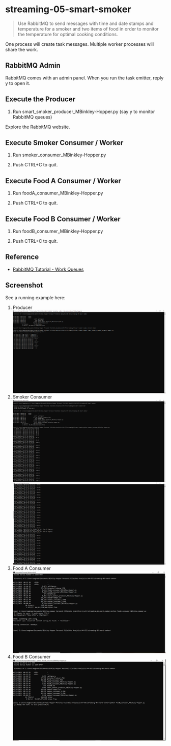 # streaming-05-smart-smoker
> Use RabbitMQ to send messages with time and date stamps and temperature for a smoker and two items of food in order to monitor the temperature for optimal cooking conditions. 

One process will create task messages. Multiple worker processes will share the work. 


## RabbitMQ Admin 

RabbitMQ comes with an admin panel. When you run the task emitter, reply y to open it. 


## Execute the Producer

1. Run smart_smoker_producer_MBinkley-Hopper.py (say y to monitor RabbitMQ queues)

Explore the RabbitMQ website.


## Execute Smoker Consumer / Worker

1. Run smoker_consumer_MBinkley-Hopper.py

2. Push CTRL+C to quit.

## Execute Food A Consumer / Worker

1. Run foodA_consumer_MBinkley-Hopper.py

2. Push CTRL+C to quit.

## Execute Food B Consumer / Worker

1. Run foodB_consumer_MBinkley-Hopper.py

2. Push CTRL+C to quit.

## Reference

- [RabbitMQ Tutorial - Work Queues](https://www.rabbitmq.com/tutorials/tutorial-two-python.html)


## Screenshot

See a running example here:
1. Producer
![Producer](Console_Producer.PNG)
2. Smoker Consumer
![Smoker Consumer 1](smoker_consumer_1.PNG)
![Smoker Consumer 2](smoker_consumer_2.PNG)
3. Food A Consumer
![Food A Consumer](foodA_consumer.PNG)
4. Food B Consumer
![Food B Consumer](foodB_consumer.PNG)